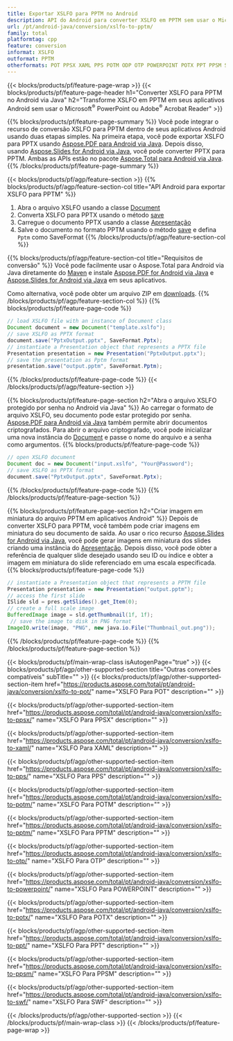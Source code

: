 ```yaml
---
title: Exportar XSLFO para PPTM no Android
description: API do Android para converter XSLFO em PPTM sem usar o Microsoft Word
url: /pt/android-java/conversion/xslfo-to-pptm/
family: total
platformtag: cpp
feature: conversion
informat: XSLFO
outformat: PPTM
otherformats: POT PPSX XAML PPS POTM ODP OTP POWERPOINT POTX PPT PPSM SWF
---
```

{{< blocks/products/pf/feature-page-wrap >}}
{{< blocks/products/pf/feature-page-header h1="Converter XSLFO para PPTM no Android via Java" h2="Transforme XSLFO em PPTM em seus aplicativos Android sem usar o Microsoft<sup>&reg;</sup> PowerPoint ou Adobe<sup>&reg;</sup> Acrobat Reader" >}}

{{% blocks/products/pf/feature-page-summary %}}
Você pode integrar o recurso de conversão XSLFO para PPTM dentro de seus aplicativos Android usando duas etapas simples. Na primeira etapa, você pode exportar XSLFO para PPTX usando [Aspose.PDF para Android via Java](https://products.aspose.com/pdf/android-java/). Depois disso, usando [Aspose.Slides for Android via Java](https://products.aspose.com/slides/android-java/), você pode converter PPTX para PPTM. Ambas as APIs estão no pacote [Aspose.Total para Android via Java](https://products.aspose.com/total/android-java/). 
{{% /blocks/products/pf/feature-page-summary  %}}

{{< blocks/products/pf/agp/feature-section >}}
{{% blocks/products/pf/agp/feature-section-col title="API Android para exportar XSLFO para PPTM" %}}
1. Abra o arquivo XSLFO usando a classe [Document](https://reference.aspose.com/pdf/java/com.aspose.pdf/Document)
2. Converta XSLFO para PPTX usando o método [save](https://reference.aspose.com/pdf/java/com.aspose.pdf/Document#save-java.lang.String-int-)
3. Carregue o documento PPTX usando a classe [Apresentação](https://reference.aspose.com/slides/java/com.aspose.slides/Presentation)
4. Salve o documento no formato PPTM usando o método [save](https://reference.aspose.com/slides/java/com.aspose.slides/Presentation#save-java.lang.String-int-) e defina ` Pptm` como SaveFormat
{{% /blocks/products/pf/agp/feature-section-col %}}

{{% blocks/products/pf/agp/feature-section-col title="Requisitos de conversão" %}}
Você pode facilmente usar o Aspose.Total para Android via Java diretamente do [Maven](https://repository.aspose.com/webapp/#/artifacts/browse/tree/General/repo/com/aspose/aspose-total) e instale [Aspose.PDF for Android via Java](https://docs.aspose.com/pdf/androidjava/installation/) e [Aspose.Slides for Android via Java](https://docs.aspose.com/slides/androidjava/install-aspose-slides-for-android-via-java/) em seus aplicativos.

Como alternativa, você pode obter um arquivo ZIP em [downloads](https://downloads.aspose.com/total/androidjava).
{{% /blocks/products/pf/agp/feature-section-col %}}
{{% blocks/products/pf/feature-page-code %}}

```java
// load XSLFO file with an instance of Document class
Document document = new Document("template.xslfo");
// save XSLFO as PPTX format 
document.save("PptxOutput.pptx", SaveFormat.Pptx); 
// instantiate a Presentation object that represents a PPTX file
Presentation presentation = new Presentation("PptxOutput.pptx");
// save the presentation as Pptm format
presentation.save("output.pptm", SaveFormat.Pptm);   
```

{{% /blocks/products/pf/feature-page-code %}}
{{< /blocks/products/pf/agp/feature-section >}}

{{% blocks/products/pf/feature-page-section  h2="Abra o arquivo XSLFO protegido por senha no Android via Java" %}}
Ao carregar o formato de arquivo XSLFO, seu documento pode estar protegido por senha. [Aspose.PDF para Android via Java](https://products.aspose.com/pdf/android-java/) também permite abrir documentos criptografados. Para abrir o arquivo criptografado, você pode inicializar uma nova instância do [Document](https://reference.aspose.com/pdf/java/com.aspose.pdf/Document#Document-java.lang.String-java.lang.String-) e passe o nome do arquivo e a senha como argumentos.
{{% blocks/products/pf/feature-page-code %}}

```java
// open XSLFO document
Document doc = new Document("input.xslfo", "Your@Password");
// save XSLFO as PPTX format 
document.save("PptxOutput.pptx", SaveFormat.Pptx); 

```
{{% /blocks/products/pf/feature-page-code  %}}
{{% /blocks/products/pf/feature-page-section %}}

{{% blocks/products/pf/feature-page-section  h2="Criar imagem em miniatura do arquivo PPTM em aplicativos Android" %}}
Depois de converter XSLFO para PPTM, você também pode criar imagens em miniatura do seu documento de saída. Ao usar o rico recurso [Aspose.Slides for Android via Java](https://products.aspose.com/slides/android-java/), você pode gerar imagens em miniatura dos slides criando uma instância do [Apresentação]( https://reference.aspose.com/slides/java/com.aspose.slides/Presentation). Depois disso, você pode obter a referência de qualquer slide desejado usando seu ID ou índice e obter a imagem em miniatura do slide referenciado em uma escala especificada.
{{% blocks/products/pf/feature-page-code %}}

```java
// instantiate a Presentation object that represents a PPTM file
Presentation presentation = new Presentation("output.pptm");
// access the first slide
ISlide sld = pres.getSlides().get_Item(0);
// create a full scale image
BufferedImage image = sld.getThumbnail(1f, 1f);
 // save the image to disk in PNG format
ImageIO.write(image, "PNG", new java.io.File("Thumbnail_out.png"));
```
{{% /blocks/products/pf/feature-page-code  %}}
{{% /blocks/products/pf/feature-page-section %}}

{{< blocks/products/pf/main-wrap-class isAutogenPage="true" >}}
{{< blocks/products/pf/agp/other-supported-section title="Outras conversões compatíveis" subTitle="" >}}
{{< blocks/products/pf/agp/other-supported-section-item href="https://products.aspose.com/total/pt/android-java/conversion/xslfo-to-pot/" name="XSLFO Para POT" description="" >}}

{{< blocks/products/pf/agp/other-supported-section-item href="https://products.aspose.com/total/pt/android-java/conversion/xslfo-to-ppsx/" name="XSLFO Para PPSX" description="" >}}

{{< blocks/products/pf/agp/other-supported-section-item href="https://products.aspose.com/total/pt/android-java/conversion/xslfo-to-xaml/" name="XSLFO Para XAML" description="" >}}

{{< blocks/products/pf/agp/other-supported-section-item href="https://products.aspose.com/total/pt/android-java/conversion/xslfo-to-pps/" name="XSLFO Para PPS" description="" >}}

{{< blocks/products/pf/agp/other-supported-section-item href="https://products.aspose.com/total/pt/android-java/conversion/xslfo-to-potm/" name="XSLFO Para POTM" description="" >}}

{{< blocks/products/pf/agp/other-supported-section-item href="https://products.aspose.com/total/pt/android-java/conversion/xslfo-to-pptm/" name="XSLFO Para PPTM" description="" >}}

{{< blocks/products/pf/agp/other-supported-section-item href="https://products.aspose.com/total/pt/android-java/conversion/xslfo-to-otp/" name="XSLFO Para OTP" description="" >}}

{{< blocks/products/pf/agp/other-supported-section-item href="https://products.aspose.com/total/pt/android-java/conversion/xslfo-to-powerpoint/" name="XSLFO Para POWERPOINT" description="" >}}

{{< blocks/products/pf/agp/other-supported-section-item href="https://products.aspose.com/total/pt/android-java/conversion/xslfo-to-potx/" name="XSLFO Para POTX" description="" >}}

{{< blocks/products/pf/agp/other-supported-section-item href="https://products.aspose.com/total/pt/android-java/conversion/xslfo-to-ppt/" name="XSLFO Para PPT" description="" >}}

{{< blocks/products/pf/agp/other-supported-section-item href="https://products.aspose.com/total/pt/android-java/conversion/xslfo-to-ppsm/" name="XSLFO Para PPSM" description="" >}}

{{< blocks/products/pf/agp/other-supported-section-item href="https://products.aspose.com/total/pt/android-java/conversion/xslfo-to-swf/" name="XSLFO Para SWF" description="" >}}


{{< /blocks/products/pf/agp/other-supported-section >}}
{{< /blocks/products/pf/main-wrap-class >}}
{{< /blocks/products/pf/feature-page-wrap >}}